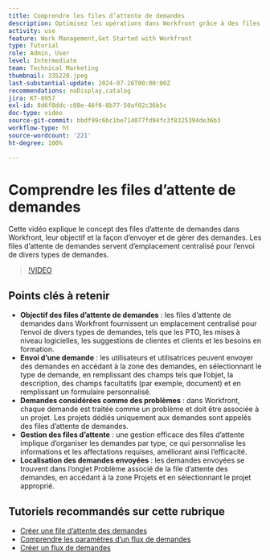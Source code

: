 ```yaml
---
title: Comprendre les files d’attente de demandes
description: Optimisez les opérations dans Workfront grâce à des files d’attente de demandes centralisées pour les envois, une gestion efficace des files d’attente et un accès facile aux demandes envoyées pour améliorer les workflows de projet.
activity: use
feature: Work Management,Get Started with Workfront
type: Tutorial
role: Admin, User
level: Intermediate
team: Technical Marketing
thumbnail: 335220.jpeg
last-substantial-update: 2024-07-26T00:00:00Z
recommendations: noDisplay,catalog
jira: KT-8957
exl-id: 8d6f8ddc-c08e-46f6-8b77-50af02c36b5c
doc-type: video
source-git-commit: bbdf99c6bc1be714077fd94fc3f8325394de36b3
workflow-type: ht
source-wordcount: '221'
ht-degree: 100%

---
```


# Comprendre les files d’attente de demandes

Cette vidéo explique le concept des files d’attente de demandes dans Workfront, leur objectif et la façon d’envoyer et de gérer des demandes. Les files d’attente de demandes servent d’emplacement centralisé pour l’envoi de divers types de demandes.

>[!VIDEO](https://video.tv.adobe.com/v/3447012/?quality=12&learn=on&enablevpops=1&captions=fre_fr)

## Points clés à retenir

* **Objectif des files d’attente de demandes** : les files d’attente de demandes dans Workfront fournissent un emplacement centralisé pour l’envoi de divers types de demandes, tels que les PTO, les mises à niveau logicielles, les suggestions de clientes et clients et les besoins en formation.
* **Envoi d’une demande** : les utilisateurs et utilisatrices peuvent envoyer des demandes en accédant à la zone des demandes, en sélectionnant le type de demande, en remplissant des champs tels que l’objet, la description, des champs facultatifs (par exemple, document) et en remplissant un formulaire personnalisé.
* **Demandes considérées comme des problèmes** : dans Workfront, chaque demande est traitée comme un problème et doit être associée à un projet. Les projets dédiés uniquement aux demandes sont appelés des files d’attente de demandes.
* **Gestion des files d’attente** : une gestion efficace des files d’attente implique d’organiser les demandes par type, ce qui personnalise les informations et les affectations requises, améliorant ainsi l’efficacité.
* **Localisation des demandes envoyées** : les demandes envoyées se trouvent dans l’onglet Problème associé de la file d’attente des demandes, en accédant à la zone Projets et en sélectionnant le projet approprié.


## Tutoriels recommandés sur cette rubrique

* [Créer une file d’attente des demandes](/help/manage-work/request-queues/create-a-request-queue.md)
* [Comprendre les paramètres d’un flux de demandes](/help/manage-work/request-queues/understand-settings-for-a-flow-request.md)
* [Créer un flux de demandes](/help/manage-work/request-queues/create-a-request-flow.md)


